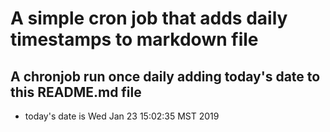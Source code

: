 A simple cron job that adds daily timestamps to markdown file
============================================================
## A chronjob run once daily adding today's date to this README.md file
* today's date is Wed Jan 23 15:02:35 MST 2019
